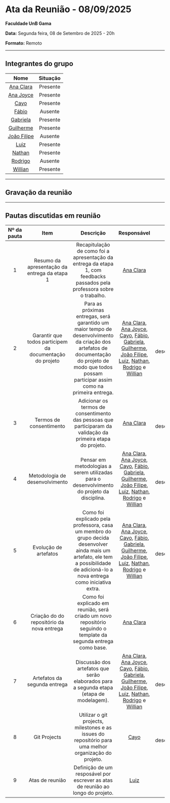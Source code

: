 # Ata da Reunião - 08/09/2025

**Faculdade UnB Gama**  

**Data:** Segunda feira, 08 de Setembro de 2025 - 20h

**Formato:** Remoto

---

## Integrantes do grupo

| Nome | Situação|
|:----:|:-------:|
| [Ana Clara](https://github.com/anabborges) | Presente |
| [Ana Joyce](https://github.com/anajoyceamorim) | Presente |
| [Cayo](https://github.com/Cayoalencar) | Presente |
| [Fábio](https://github.com/fabinsz) | Ausente |
| [Gabriela](https://github.com/gaubiela) | Presente |
| [Guilherme](https://github.com/storch7) | Presente |
| [João Filipe](https://github.com/Joao151104) | Ausente |
| [Luiz](https://github.com/luizfaria1989) | Presente |
| [Nathan](https://github.com/Nathan-bs) | Presente |
| [Rodrigo](https://github.com/rodrigoFAmaral) | Ausente |
| [Willian](https://github.com/Wooo589) | Presente |

---

## Gravação da reunião

---

## Pautas discutidas em reunião

| Nº da pauta | Item                        | Descrição                                                                                     | Responsável                    | Status              |
|:-----------:|:---------------------------:|:---------------------------------------------------------------------------------------------:|:------------------------------:|:-------------------:|
| 1 | Resumo da apresentação da entrega da etapa 1 | Recapitulação de como foi a apresentação da entrega da etapa 1, com feedbacks passados pela professora sobre o trabalho. | [Ana Clara](https://github.com/anabborges) | Feito |
| 2 | Garantir que todos participem da documentação do projeto | Para as próximas entregas, será garantido um maior tempo de desenvolvimento da criação dos artefatos de documentação do projeto de modo que todos possam participar assim como na primeira entrega. | [Ana Clara](https://github.com/anabborges), [Ana Joyce](https://github.com/anajoyceamorim), [Cayo](https://github.com/Cayoalencar), [Fábio](https://github.com/fabinsz), [Gabriela](https://github.com/gaubiela), [Guilherme](https://github.com/storch7), [João Filipe](https://github.com/Joao151104), [Luiz](https://github.com/luizfaria1989), [Nathan](https://github.com/Nathan-bs), [Rodrigo](https://github.com/rodrigoFAmaral) e [Willian](https://github.com/Wooo589) | Em desenvolvimento |
| 3 | Termos de consentimento | Adicionar os termos de consentimento das pessoas que participaram da validação da primeira etapa do projeto. |[Ana Clara](https://github.com/anabborges) | Em desenvolvimento |
| 4 | Metodologia de desenvolvimento | Pensar em metodologias a serem utilizadas para o desenvolvimento do projeto da disciplina. | [Ana Clara](https://github.com/anabborges), [Ana Joyce](https://github.com/anajoyceamorim), [Cayo](https://github.com/Cayoalencar), [Fábio](https://github.com/fabinsz), [Gabriela](https://github.com/gaubiela), [Guilherme](https://github.com/storch7), [João Filipe](https://github.com/Joao151104), [Luiz](https://github.com/luizfaria1989), [Nathan](https://github.com/Nathan-bs), [Rodrigo](https://github.com/rodrigoFAmaral) e [Willian](https://github.com/Wooo589) | Em desenvolvimento |
| 5 | Evolução de artefatos | Como foi explicado pela professora, casa um membro do grupo decida desenvolver ainda mais um artefato, ele tem a possibilidade de adicioná-lo a nova entrega como iniciativa extra. | [Ana Clara](https://github.com/anabborges), [Ana Joyce](https://github.com/anajoyceamorim), [Cayo](https://github.com/Cayoalencar), [Fábio](https://github.com/fabinsz), [Gabriela](https://github.com/gaubiela), [Guilherme](https://github.com/storch7), [João Filipe](https://github.com/Joao151104), [Luiz](https://github.com/luizfaria1989), [Nathan](https://github.com/Nathan-bs), [Rodrigo](https://github.com/rodrigoFAmaral) e [Willian](https://github.com/Wooo589) | Em desenvolvimento |
| 6 | Criação do do repositório da nova entrega | Como foi explicado em reunião, será criado um novo repositório seguindo o template da segunda entrega como base. |[Ana Clara](https://github.com/anabborges) | Feito |
| 7 | Artefatos da segunda entrega | Discussão dos artefatos que serão elaborados para a segunda etapa (etapa de modelagem). | [Ana Clara](https://github.com/anabborges), [Ana Joyce](https://github.com/anajoyceamorim), [Cayo](https://github.com/Cayoalencar), [Fábio](https://github.com/fabinsz), [Gabriela](https://github.com/gaubiela), [Guilherme](https://github.com/storch7), [João Filipe](https://github.com/Joao151104), [Luiz](https://github.com/luizfaria1989), [Nathan](https://github.com/Nathan-bs), [Rodrigo](https://github.com/rodrigoFAmaral) e [Willian](https://github.com/Wooo589) | Em desenvolvimento |
| 8 | Git Projects | Utilizar o git projects, milestones e as issues do repositório para uma melhor organização do projeto. | [Cayo](https://github.com/Cayoalencar) | Em desenvolvimento |
| 9 | Atas de reunião | Definição de um resposável por escrever as atas de reunião ao longo do projeto. |[Luiz](https://github.com/luizfaria1989) | Feito |